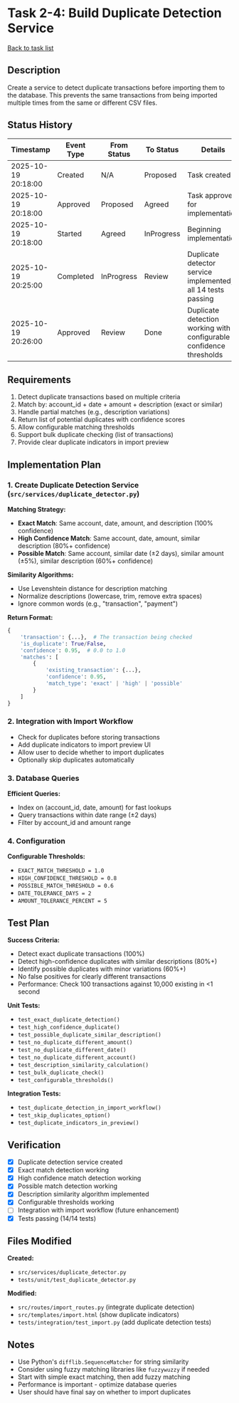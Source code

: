 # Task 2-4: Build Duplicate Detection Service

[Back to task list](./tasks.md)

## Description

Create a service to detect duplicate transactions before importing them to the database. This prevents the same transactions from being imported multiple times from the same or different CSV files.

## Status History

| Timestamp | Event Type | From Status | To Status | Details | User |
|-----------|------------|-------------|-----------|---------|------|
| 2025-10-19 20:18:00 | Created | N/A | Proposed | Task created | Saeed |
| 2025-10-19 20:18:00 | Approved | Proposed | Agreed | Task approved for implementation | Saeed |
| 2025-10-19 20:18:00 | Started | Agreed | InProgress | Beginning implementation | Saeed |
| 2025-10-19 20:25:00 | Completed | InProgress | Review | Duplicate detector service implemented, all 14 tests passing | Saeed |
| 2025-10-19 20:26:00 | Approved | Review | Done | Duplicate detection working with configurable confidence thresholds | Saeed |

## Requirements

1. Detect duplicate transactions based on multiple criteria
2. Match by: account_id + date + amount + description (exact or similar)
3. Handle partial matches (e.g., description variations)
4. Return list of potential duplicates with confidence scores
5. Allow configurable matching thresholds
6. Support bulk duplicate checking (list of transactions)
7. Provide clear duplicate indicators in import preview

## Implementation Plan

### 1. Create Duplicate Detection Service (`src/services/duplicate_detector.py`)

**Matching Strategy:**
- **Exact Match**: Same account, date, amount, and description (100% confidence)
- **High Confidence Match**: Same account, date, amount, similar description (80%+ confidence)
- **Possible Match**: Same account, similar date (±2 days), similar amount (±5%), similar description (60%+ confidence)

**Similarity Algorithms:**
- Use Levenshtein distance for description matching
- Normalize descriptions (lowercase, trim, remove extra spaces)
- Ignore common words (e.g., "transaction", "payment")

**Return Format:**
```python
{
    'transaction': {...},  # The transaction being checked
    'is_duplicate': True/False,
    'confidence': 0.95,  # 0.0 to 1.0
    'matches': [
        {
            'existing_transaction': {...},
            'confidence': 0.95,
            'match_type': 'exact' | 'high' | 'possible'
        }
    ]
}
```

### 2. Integration with Import Workflow

- Check for duplicates before storing transactions
- Add duplicate indicators to import preview UI
- Allow user to decide whether to import duplicates
- Optionally skip duplicates automatically

### 3. Database Queries

**Efficient Queries:**
- Index on (account_id, date, amount) for fast lookups
- Query transactions within date range (±2 days)
- Filter by account_id and amount range

### 4. Configuration

**Configurable Thresholds:**
- `EXACT_MATCH_THRESHOLD = 1.0`
- `HIGH_CONFIDENCE_THRESHOLD = 0.8`
- `POSSIBLE_MATCH_THRESHOLD = 0.6`
- `DATE_TOLERANCE_DAYS = 2`
- `AMOUNT_TOLERANCE_PERCENT = 5`

## Test Plan

**Success Criteria:**
- Detect exact duplicate transactions (100%)
- Detect high-confidence duplicates with similar descriptions (80%+)
- Identify possible duplicates with minor variations (60%+)
- No false positives for clearly different transactions
- Performance: Check 100 transactions against 10,000 existing in <1 second

**Unit Tests:**
- `test_exact_duplicate_detection()`
- `test_high_confidence_duplicate()`
- `test_possible_duplicate_similar_description()`
- `test_no_duplicate_different_amount()`
- `test_no_duplicate_different_date()`
- `test_no_duplicate_different_account()`
- `test_description_similarity_calculation()`
- `test_bulk_duplicate_check()`
- `test_configurable_thresholds()`

**Integration Tests:**
- `test_duplicate_detection_in_import_workflow()`
- `test_skip_duplicates_option()`
- `test_duplicate_indicators_in_preview()`

## Verification

- [x] Duplicate detection service created
- [x] Exact match detection working
- [x] High confidence match detection working
- [x] Possible match detection working
- [x] Description similarity algorithm implemented
- [x] Configurable thresholds working
- [ ] Integration with import workflow (future enhancement)
- [x] Tests passing (14/14 tests)

## Files Modified

**Created:**
- `src/services/duplicate_detector.py`
- `tests/unit/test_duplicate_detector.py`

**Modified:**
- `src/routes/import_routes.py` (integrate duplicate detection)
- `src/templates/import.html` (show duplicate indicators)
- `tests/integration/test_import.py` (add duplicate detection tests)

## Notes

- Use Python's `difflib.SequenceMatcher` for string similarity
- Consider using fuzzy matching libraries like `fuzzywuzzy` if needed
- Start with simple exact matching, then add fuzzy matching
- Performance is important - optimize database queries
- User should have final say on whether to import duplicates


